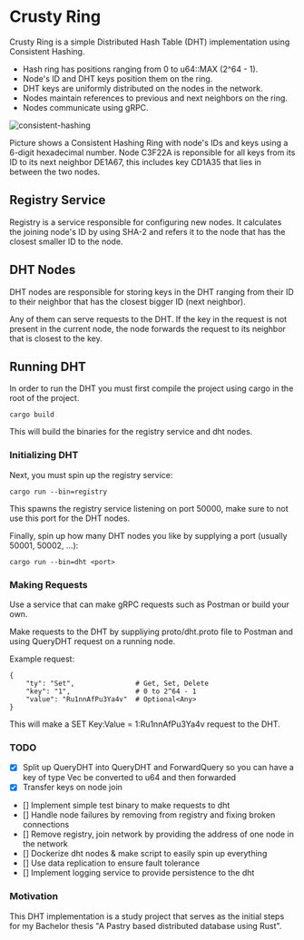 # Crusty Ring
Crusty Ring is a simple Distributed Hash Table (DHT) implementation using Consistent Hashing.

- Hash ring has positions ranging from 0 to u64::MAX (2^64 - 1).
- Node's ID and DHT keys position them on the ring.
- DHT keys are uniformly distributed on the nodes in the network.
- Nodes maintain references to previous and next neighbors on the ring.
- Nodes communicate using gRPC.

![consistent-hashing](https://github.com/atedesch1/crustyring/assets/64045396/e34039d5-f7e8-474d-bb7e-deebab80f87b)

Picture shows a Consistent Hashing Ring with node's IDs and keys using a 6-digit hexadecimal number. Node C3F22A is reponsible for all keys from its ID to its next neighbor DE1A67, this includes key CD1A35 that lies in between the two nodes.


## Registry Service
Registry is a service responsible for configuring new nodes. It calculates the joining node's ID by using SHA-2 and refers it to the node that has the closest smaller ID to the node. 

## DHT Nodes
DHT nodes are responsible for storing keys in the DHT ranging from their ID to their neighbor that has the closest bigger ID (next neighbor). 

Any of them can serve requests to the DHT. If the key in the request is not present in the current node, the node forwards the request to its neighbor that is closest to the key. 

## Running DHT
In order to run the DHT you must first compile the project using cargo in the root of the project.
```
cargo build
```
This will build the binaries for the registry service and dht nodes.

### Initializing DHT

Next, you must spin up the registry service:
```
cargo run --bin=registry
```
This spawns the registry service listening on port 50000, make sure to not use this port for the DHT nodes.

Finally, spin up how many DHT nodes you like by supplying a port (usually 50001, 50002, ...):
```
cargo run --bin=dht <port>
```
### Making Requests
Use a service that can make gRPC requests such as Postman or build your own. 

Make requests to the DHT by suppliying proto/dht.proto file to Postman and using QueryDHT request on a running node.

Example request:
```
{
    "ty": "Set",               # Get, Set, Delete
    "key": "1",                # 0 to 2^64 - 1
    "value": "Ru1nnAfPu3Ya4v"  # Optional<Any>
}
```
This will make a SET Key:Value = 1:Ru1nnAfPu3Ya4v request to the DHT.

### TODO
- [x] Split up QueryDHT into QueryDHT and ForwardQuery so you can have a key of type Vec<u8> be converted to u64 and then forwarded
- [x] Transfer keys on node join
- [] Implement simple test binary to make requests to dht
- [] Handle node failures by removing from registry and fixing broken connections
- [] Remove registry, join network by providing the address of one node in the network
- [] Dockerize dht nodes & make script to easily spin up everything
- [] Use data replication to ensure fault tolerance
- [] Implement logging service to provide persistence to the dht


### Motivation
This DHT implementation is a study project that serves as the initial steps for my Bachelor thesis "A Pastry based distributed database using Rust".
